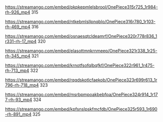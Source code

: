 https://streamango.com/embed/pkpkepmlelsbrool/OnePiece315r725_1r984-rh-926_mp4 315

https://streamango.com/embed/ntkebmlsllpnqblo/OnePiece316r780_1r103-rh-469_mp4 316

https://streamango.com/embed/osnaesqtcldeamrf/OnePiece320r778r836_1r331-rh-17_mp4 320

https://streamango.com/embed/elasottmnkrnmeep/OnePiece321r338_1r25-rh-345_mp4 321

https://streamango.com/embed/krnotfsofqlbqfkf/OnePiece322r961_1r475-rh-713_mp4 322

https://streamango.com/embed/rqqdskotlcfaekob/OnePiece323r699r613_1r796-rh-718_mp4 323

https://streamango.com/embed/msrbpmpoakbebfpa/OnePiece324r914_1r177-rh-93_mp4 324

https://streamango.com/embed/kpfsnslpskfmcfdb/OnePiece325r593_1r690-rh-891_mp4 325

